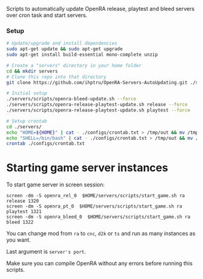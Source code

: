 Scripts to automatically update OpenRA release, playtest and bleed servers over cron task and start servers.

### Setup

```sh
# Update/upgrade and install dependencies
sudo apt-get update && sudo apt-get upgrade
sudo apt-get install build-essential mono-complete unzip

# Create a "servers" directory in your home folder
cd && mkdir servers
# Clone this repo into that directory
git clone https://github.com/ihptru/OpenRA-Servers-AutoUpdating.git ./servers

# Initial setup
./servers/scripts/openra-bleed-update.sh --force
./servers/scripts/openra-release-playtest-update.sh release --force
./servers/scripts/openra-release-playtest-update.sh playtest --force

# Setup crontab
cd ./servers/
echo "HOME=${HOME}" | cat - ./configs/crontab.txt > /tmp/out && mv /tmp/out ./configs/crontab.txt
echo "SHELL=/bin/bash" | cat - ./configs/crontab.txt > /tmp/out && mv /tmp/out ./configs/crontab.txt
crontab ./configs/crontab.txt
```

# Starting game server instances

To start game server in screen session:

```
screen -dm -S openra_rel_0  $HOME/servers/scripts/start_game.sh ra release 1320
screen -dm -S openra_pt_0  $HOME/servers/scripts/start_game.sh ra playtest 1321
screen -dm -S openra_bleed_0  $HOME/servers/scripts/start_game.sh ra bleed 1322
```

You can change mod from `ra` to `cnc`, `d2k` or `ts` and run as many instances as you want.

Last argument is `server's port`.


Make sure you can compile OpenRA without any errors before running this scripts.
